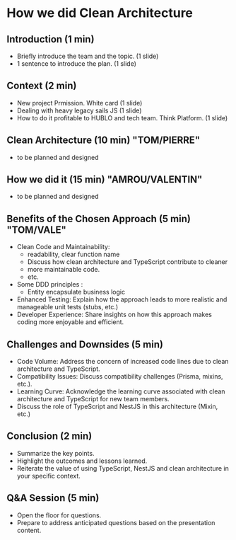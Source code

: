 # How we did Clean Architecture

## Introduction (1 min)

- Briefly introduce the team and the topic. (1 slide)
- 1 sentence to introduce the plan. (1 slide)

## Context (2 min)

- New project Prmission. White card (1 slide)
- Dealing with heavy legacy sails JS (1 slide)
- How to do it profitable to HUBLO and tech team. Think Platform. (1 slide)

## Clean Architecture (10 min) "TOM/PIERRE"
 
- to be planned and designed

## How we did it (15 min) "AMROU/VALENTIN"

- to be planned and designed

## Benefits of the Chosen Approach (5 min) "TOM/VALE"

- Clean Code and Maintainability: 
  - readability, clear function name
  - Discuss how clean architecture and TypeScript contribute to cleaner
  - more maintainable code.
  - etc.
- Some DDD principles : 
  - Entity encapsulate business logic
- Enhanced Testing: Explain how the approach leads to more realistic and manageable unit tests (stubs, etc.)
- Developer Experience: Share insights on how this approach makes coding more enjoyable and efficient.

## Challenges and Downsides (5 min)

- Code Volume: Address the concern of increased code lines due to clean architecture and TypeScript.
- Compatibility Issues: Discuss compatibility challenges (Prisma, mixins, etc.).
- Learning Curve: Acknowledge the learning curve associated with clean architecture and TypeScript for new team members.
- Discuss the role of TypeScript and NestJS in this architecture (Mixin, etc.)

## Conclusion (2 min)

- Summarize the key points.
- Highlight the outcomes and lessons learned.
- Reiterate the value of using TypeScript, NestJS and clean architecture in your specific context.

## Q&A Session (5 min)

- Open the floor for questions.
- Prepare to address anticipated questions based on the presentation content.
